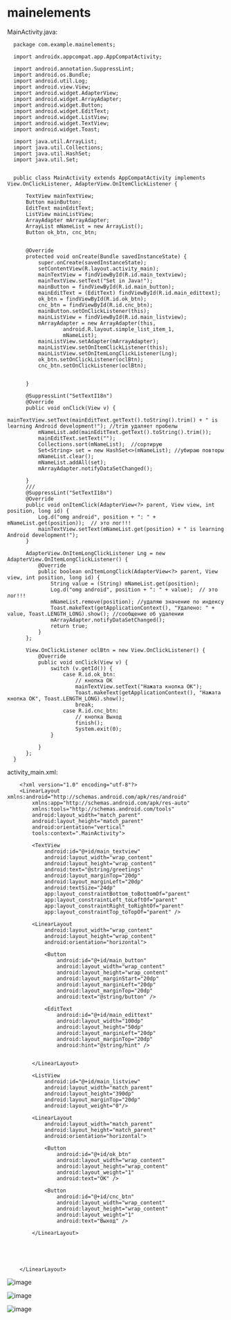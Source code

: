 # mainelements

MainActivity.java:

      package com.example.mainelements;

      import androidx.appcompat.app.AppCompatActivity;

      import android.annotation.SuppressLint;
      import android.os.Bundle;
      import android.util.Log;
      import android.view.View;
      import android.widget.AdapterView;
      import android.widget.ArrayAdapter;
      import android.widget.Button;
      import android.widget.EditText;
      import android.widget.ListView;
      import android.widget.TextView;
      import android.widget.Toast;

      import java.util.ArrayList;
      import java.util.Collections;
      import java.util.HashSet;
      import java.util.Set;


      public class MainActivity extends AppCompatActivity implements View.OnClickListener, AdapterView.OnItemClickListener {

          TextView mainTextView;
          Button mainButton;
          EditText mainEditText;
          ListView mainListView;
          ArrayAdapter mArrayAdapter;
          ArrayList mNameList = new ArrayList();
          Button ok_btn, cnc_btn;


          @Override
          protected void onCreate(Bundle savedInstanceState) {
              super.onCreate(savedInstanceState);
              setContentView(R.layout.activity_main);
              mainTextView = findViewById(R.id.main_textview);
              mainTextView.setText("Set in Java!");
              mainButton = findViewById(R.id.main_button);
              mainEditText = (EditText) findViewById(R.id.main_edittext);
              ok_btn = findViewById(R.id.ok_btn);
              cnc_btn = findViewById(R.id.cnc_btn);
              mainButton.setOnClickListener(this);
              mainListView = findViewById(R.id.main_listview);
              mArrayAdapter = new ArrayAdapter(this,
                      android.R.layout.simple_list_item_1,
                      mNameList);
              mainListView.setAdapter(mArrayAdapter);
              mainListView.setOnItemClickListener(this);
              mainListView.setOnItemLongClickListener(Lng);
              ok_btn.setOnClickListener(oclBtn);
              cnc_btn.setOnClickListener(oclBtn);


          }

          @SuppressLint("SetTextI18n")
          @Override
          public void onClick(View v) {
              mainTextView.setText(mainEditText.getText().toString().trim() + " is learning Android development!"); //trim удаляет пробелы
              mNameList.add(mainEditText.getText().toString().trim());
              mainEditText.setText("");
              Collections.sort(mNameList);  //сортирую
              Set<String> set = new HashSet<>(mNameList); //убираю повторы
              mNameList.clear();
              mNameList.addAll(set);
              mArrayAdapter.notifyDataSetChanged();

          }
          ///
          @SuppressLint("SetTextI18n")
          @Override
          public void onItemClick(AdapterView<?> parent, View view, int position, long id) {
              Log.d("omg android", position + ": " + mNameList.get(position));  // это лог!!!
              mainTextView.setText(mNameList.get(position) + " is learning Android development!");
          }

          AdapterView.OnItemLongClickListener Lng = new AdapterView.OnItemLongClickListener() {
              @Override
              public boolean onItemLongClick(AdapterView<?> parent, View view, int position, long id) {
                  String value = (String) mNameList.get(position);
                  Log.d("omg android", position + ": " + value);  // это лог!!!
                  mNameList.remove(position); //удаляю значение по индексу
                  Toast.makeText(getApplicationContext(), "Удалено: " + value, Toast.LENGTH_LONG).show(); //сообщение об удалении
                  mArrayAdapter.notifyDataSetChanged();
                  return true;
              }
          };

          View.OnClickListener oclBtn = new View.OnClickListener() {
              @Override
              public void onClick(View v) {
                  switch (v.getId()) {
                      case R.id.ok_btn:
                          // кнопка ОК
                          mainTextView.setText("Нажата кнопка ОК");
                          Toast.makeText(getApplicationContext(), "Нажата кнопка ОК", Toast.LENGTH_LONG).show();
                          break;
                      case R.id.cnc_btn:
                          // кнопка Выход
                          finish();
                          System.exit(0);
                  }

              }
          };
      }
      
activity_main.xml:

        <?xml version="1.0" encoding="utf-8"?>
        <LinearLayout xmlns:android="http://schemas.android.com/apk/res/android"
            xmlns:app="http://schemas.android.com/apk/res-auto"
            xmlns:tools="http://schemas.android.com/tools"
            android:layout_width="match_parent"
            android:layout_height="match_parent"
            android:orientation="vertical"
            tools:context=".MainActivity">

            <TextView
                android:id="@+id/main_textview"
                android:layout_width="wrap_content"
                android:layout_height="wrap_content"
                android:text="@string/greetings"
                android:layout_marginTop="20dp"
                android:layout_marginLeft="20dp"
                android:textSize="24dp"
                app:layout_constraintBottom_toBottomOf="parent"
                app:layout_constraintLeft_toLeftOf="parent"
                app:layout_constraintRight_toRightOf="parent"
                app:layout_constraintTop_toTopOf="parent" />

            <LinearLayout
                android:layout_width="wrap_content"
                android:layout_height="wrap_content"
                android:orientation="horizontal">

                <Button
                    android:id="@+id/main_button"
                    android:layout_width="wrap_content"
                    android:layout_height="wrap_content"
                    android:layout_marginStart="20dp"
                    android:layout_marginLeft="20dp"
                    android:layout_marginTop="20dp"
                    android:text="@string/button" />

                <EditText
                    android:id="@+id/main_edittext"
                    android:layout_width="100dp"
                    android:layout_height="50dp"
                    android:layout_marginLeft="20dp"
                    android:layout_marginTop="20dp"
                    android:hint="@string/hint" />


            </LinearLayout>

            <ListView
                android:id="@+id/main_listview"
                android:layout_width="match_parent"
                android:layout_height="390dp"
                android:layout_marginTop="20dp"
                android:layout_weight="0"/>

            <LinearLayout
                android:layout_width="match_parent"
                android:layout_height="match_parent"
                android:orientation="horizontal">

                <Button
                    android:id="@+id/ok_btn"
                    android:layout_width="wrap_content"
                    android:layout_height="wrap_content"
                    android:layout_weight="1"
                    android:text="OK" />

                <Button
                    android:id="@+id/cnc_btn"
                    android:layout_width="wrap_content"
                    android:layout_height="wrap_content"
                    android:layout_weight="1"
                    android:text="Выход" />

            </LinearLayout>





        </LinearLayout>
        
![image](https://user-images.githubusercontent.com/76133815/142426738-54447df2-d1af-4592-a4a0-911fb13ec939.png)

![image](https://user-images.githubusercontent.com/76133815/142426894-fff683a5-197f-4a54-91d8-4d94bde3294d.png)

![image](https://user-images.githubusercontent.com/76133815/142426954-caf37d14-b91e-4f97-acec-cd20892eebc9.png)


